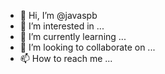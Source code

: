 - 👋 Hi, I’m @javaspb
- 👀 I’m interested in ...
- 🌱 I’m currently learning ...
- 💞️ I’m looking to collaborate on ...
- 📫 How to reach me ...

<!---
javaspb/javaspb is a ✨ special ✨ repository because its `README.md` (this file) appears on your GitHub profile.
You can click the Preview link to take a look at your changes.
--->
